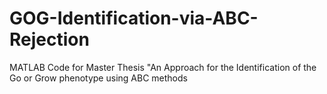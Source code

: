 # GOG-Identification-via-ABC-Rejection
MATLAB Code for Master Thesis "An Approach for the Identification of the Go or Grow phenotype using ABC methods
